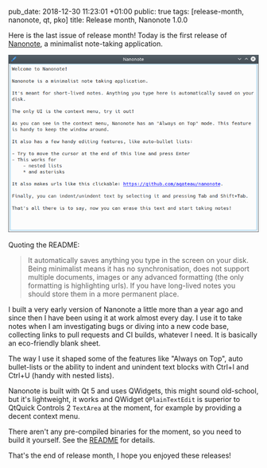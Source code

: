 pub_date: 2018-12-30 11:23:01 +01:00
public: true
tags: [release-month, nanonote, qt, pko]
title: Release month, Nanonote 1.0.0

Here is the last issue of release month! Today is the first release of [Nanonote][nn], a minimalist note-taking application.

![Screenshot](screenshot.png)

Quoting the README:

> It automatically saves anything you type in the screen on your disk. Being minimalist means it has no synchronisation, does not support multiple documents, images or any advanced formatting (the only formatting is highlighting urls). If you have long-lived notes you should store them in a more permanent place.

[nn]: https://github.com/agateau/nanonote

<!-- break -->

I built a very early version of Nanonote a little more than a year ago and since then I have been using it at work almost every day. I use it to take notes when I am investigating bugs or diving into a new code base, collecting links to pull requests and CI builds, whatever I need. It is basically an eco-friendly blank sheet.

The way I use it shaped some of the features like "Always on Top",
auto bullet-lists or the ability to indent and unindent text blocks with Ctrl+I and Ctrl+U (handy with nested lists).

Nanonote is built with Qt 5 and uses QWidgets, this might sound old-school, but it's lightweight, it works and QWidget `QPlainTextEdit` is superior to QtQuick Controls 2 `TextArea` at the moment, for example by providing a decent context menu.

There aren't any pre-compiled binaries for the moment, so you need to build it yourself. See the [README][nn] for details.

That's the end of release month, I hope you enjoyed these releases!
